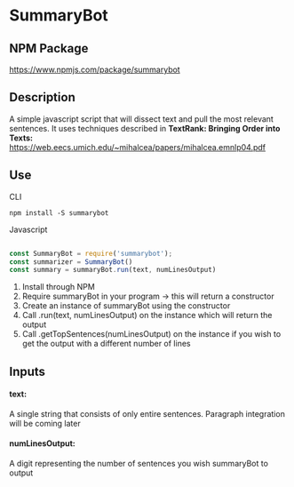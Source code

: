 # SummaryBot
## NPM Package
https://www.npmjs.com/package/summarybot

## Description
A simple javascript script that will dissect text and pull the most relevant sentences. It uses techniques described in **TextRank: Bringing Order into Texts:** https://web.eecs.umich.edu/~mihalcea/papers/mihalcea.emnlp04.pdf

## Use
CLI
```
npm install -S summarybot
```

Javascript
```javascript

const SummaryBot = require('summarybot');
const summarizer = SummaryBot()
const summary = summaryBot.run(text, numLinesOutput)
```
1. Install through NPM
2. Require summaryBot in your program -> this will return a constructor
3. Create an instance of summaryBot using the constructor
4. Call .run(text, numLinesOutput) on the instance which will return the output
5. Call .getTopSentences(numLinesOutput) on the instance if you wish to get the output with a different number of lines

## Inputs
#### text:
A single string that consists of only entire sentences. Paragraph integration will be coming later
#### numLinesOutput:
A digit representing the number of sentences you wish summaryBot to output
